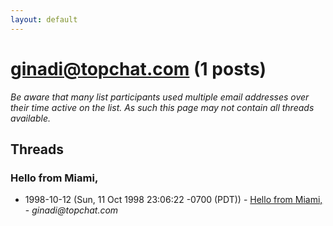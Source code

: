 ```yaml
---
layout: default
---
```


# ginadi@topchat.com (1 posts)

_Be aware that many list participants used multiple email addresses over their time active on the list. As such this page may not contain all threads available._

## Threads

### Hello from Miami,
+ 1998-10-12 (Sun, 11 Oct 1998 23:06:22 -0700 (PDT)) - [Hello from Miami,](/archive/1998/10/7a36451ff2565ce3e7556783162e911591e2980e6e8b2e5d8113f12531f79b02) - _ginadi@topchat.com_

